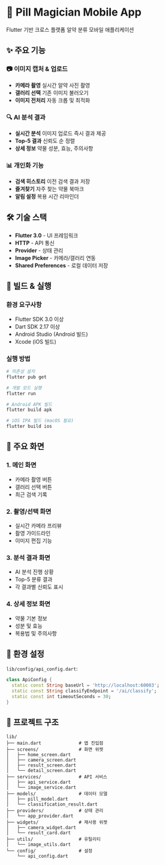 # 📱 Pill Magician Mobile App

Flutter 기반 크로스 플랫폼 알약 분류 모바일 애플리케이션

## ✨ 주요 기능

### 📷 **이미지 캡처 & 업로드**
- **카메라 촬영** 실시간 알약 사진 촬영
- **갤러리 선택** 기존 이미지 불러오기
- **이미지 전처리** 자동 크롭 및 최적화

### 🔍 **AI 분석 결과**
- **실시간 분석** 이미지 업로드 즉시 결과 제공
- **Top-5 결과** 신뢰도 순 정렬
- **상세 정보** 약물 성분, 효능, 주의사항

### 📊 **개인화 기능**
- **검색 히스토리** 이전 검색 결과 저장
- **즐겨찾기** 자주 찾는 약물 북마크
- **알림 설정** 복용 시간 리마인더

## 🛠 기술 스택

- **Flutter 3.0** - UI 프레임워크
- **HTTP** - API 통신
- **Provider** - 상태 관리
- **Image Picker** - 카메라/갤러리 연동
- **Shared Preferences** - 로컬 데이터 저장

## 🚀 빌드 & 실행

### 환경 요구사항
- Flutter SDK 3.0 이상
- Dart SDK 2.17 이상
- Android Studio (Android 빌드)
- Xcode (iOS 빌드)

### 실행 방법
```bash
# 의존성 설치
flutter pub get

# 개발 모드 실행
flutter run

# Android APK 빌드
flutter build apk

# iOS IPA 빌드 (macOS 필요)
flutter build ios
```

## 📱 주요 화면

### 1. 메인 화면
- 카메라 촬영 버튼
- 갤러리 선택 버튼
- 최근 검색 기록

### 2. 촬영/선택 화면
- 실시간 카메라 프리뷰
- 촬영 가이드라인
- 이미지 편집 기능

### 3. 분석 결과 화면
- AI 분석 진행 상황
- Top-5 분류 결과
- 각 결과별 신뢰도 표시

### 4. 상세 정보 화면
- 약물 기본 정보
- 성분 및 효능
- 복용법 및 주의사항

## 🔧 환경 설정

`lib/config/api_config.dart`:
```dart
class ApiConfig {
  static const String baseUrl = 'http://localhost:60003';
  static const String classifyEndpoint = '/ai/classify';
  static const int timeoutSeconds = 30;
}
```

## 📁 프로젝트 구조

```
lib/
├── main.dart              # 앱 진입점
├── screens/               # 화면 위젯
│   ├── home_screen.dart
│   ├── camera_screen.dart
│   ├── result_screen.dart
│   └── detail_screen.dart
├── services/              # API 서비스
│   ├── api_service.dart
│   └── image_service.dart
├── models/                # 데이터 모델
│   ├── pill_model.dart
│   └── classification_result.dart
├── providers/             # 상태 관리
│   └── app_provider.dart
├── widgets/               # 재사용 위젯
│   ├── camera_widget.dart
│   └── result_card.dart
├── utils/                 # 유틸리티
│   └── image_utils.dart
└── config/                # 설정
    └── api_config.dart
```